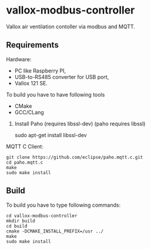 # vallox-modbus-controller

Vallox air ventilation contoller via modbus and MQTT.

## Requirements

Hardware: 
* PC like Raspberry PI,
* USB-to-RS485 converter for USB port,
* Vallox 121 SE.

To build you have to have following tools

* CMake
* GCC/CLang

1. Install Paho (requires libssl-dev)
(paho requires libssl)

    sudo apt-get install libssl-dev

MQTT C Client:

    git clone https://github.com/eclipse/paho.mqtt.c.git
    cd paho.mqtt.c
    make
    sudo make install

## Build

To build you have to type following commands:

    cd vallox-modbus-controller
    mkdir build
    cd build
    cmake -DCMAKE_INSTALL_PREFIX=/usr ../
    make
    sudo make install
